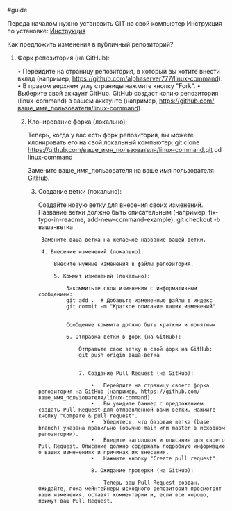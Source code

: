 #guide

Переда началом нужно установить GIT на свой компьютер
Инструкция по установке: [Инструкция](https://selectel.ru/blog/tutorials/how-to-install-git-to-windows/)


Как предложить изменения в публичный репозиторий?

1. Форк репозитория (на GitHub):

    •   Перейдите на страницу репозитория, в который вы хотите внести вклад (например, https://github.com/alphaserver777/linux-command).
    •   В правом верхнем углу страницы нажмите кнопку "Fork".
    •   Выберите свой аккаунт GitHub.  GitHub создаст копию репозитория (linux-command) в вашем аккаунте (например, https://github.com/ваше_имя_пользователя/linux-command).

    2. Клонирование форка (локально):

        Теперь, когда у вас есть форк репозитория, вы можете клонировать его на свой локальный компьютер:
        git clone https://github.com/ваше_имя_пользователя/linux-command.git
        cd linux-command


        Замените ваше_имя_пользователя на ваше имя пользователя GitHub.

        3. Создание ветки (локально):

            Создайте новую ветку для внесения своих изменений. Название ветки должно быть описательным (например, fix-typo-in-readme, add-new-command-example):
                git checkout -b ваша-ветка


                Замените ваша-ветка на желаемое название вашей ветки.

                4. Внесение изменений (локально):

                    Внесите нужные изменения в файлы репозитория.

                    5. Коммит изменений (локально):

                        Закоммитьте свои изменения с информативным сообщением:
                        git add .  # Добавьте измененные файлы в индекс
                        git commit -m "Краткое описание ваших изменений"


                        Сообщение коммита должно быть кратким и понятным.

                        6. Отправка ветки в форк (на GitHub):

                            Отправьте свою ветку в свой форк на GitHub:
                            git push origin ваша-ветка


                            7. Создание Pull Request (на GitHub):

                                •   Перейдите на страницу своего форка репозитория на GitHub (например, https://github.com/ваше_имя_пользователя/linux-command).
                                •   Вы увидите баннер с предложением создать Pull Request для отправленной вами ветки. Нажмите кнопку "Compare & pull request".
                                •   Убедитесь, что базовая ветка (base branch) указана правильно (обычно main или master в исходном репозитории).
                                •   Введите заголовок и описание для своего Pull Request. Описание должно содержать подробную информацию о ваших изменениях и причинах их внесения.
                                •   Нажмите кнопку "Create pull request".

                                8. Ожидание проверки (на GitHub):

                                    Теперь ваш Pull Request создан. Ожидайте, пока мейнтейнеры исходного репозитория просмотрят ваши изменения, оставят комментарии и, если все хорошо, примут ваш Pull Request.
